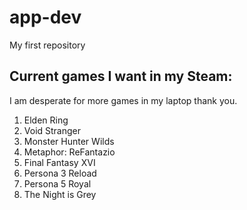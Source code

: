 # app-dev
My first repository

## Current games I want in my Steam:
I am desperate for more games in my laptop thank you.

1. Elden Ring
2. Void Stranger
3. Monster Hunter Wilds
4. Metaphor: ReFantazio
5. Final Fantasy XVI
6. Persona 3 Reload
7. Persona 5 Royal
8. The Night is Grey
